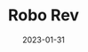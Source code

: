 ---
title: "Robo Rev"
description: "Train your own robotic dog companion with voice recognition and object detection abilities."
date: 2023-01-31
url: "https://devpost.com/software/robo-rev"
image: "assets/img/roborev.jpg"
---